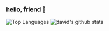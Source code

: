 ### hello, friend 👋

![Top Languages](https://github-readme-stats.vercel.app/api/top-langs/?username=claudiocruz1996)
![david's github stats](https://github-readme-stats.vercel.app/api?username=claudiocruz1996&show_icons=true&count_private=true&line_height=40)
